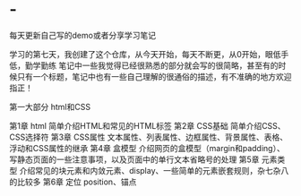 # -
每天更新自己写的demo或者分享学习笔记

学习的第七天，我创建了这个仓库，从今天开始，每天不断更，从0开始，眼低手低，勤学勤练
笔记中一些我觉得已经很熟悉的部分就会写的很简略，甚至有的时候只有一个标题，笔记中也有一些自己理解的很通俗的描述，有不准确的地方欢迎指正！


第一大部分 html和CSS

第1章 html    简单介绍HTML和常见的HTML标签
第2章 CSS基础    简单介绍CSS、CSS选择符
第3章 CSS属性    文本属性、列表属性、边框属性、背景属性、表格、浮动和CSS属性的继承
第4章 盒模型    介绍网页的盒模型（margin和padding）、写静态页面的一些注意事项，以及页面中的单行文本省略号的处理
第5章 元素类型    介绍常见的块元素和内敛元素、display、一些简单的元素嵌套规则，杂七杂八的比较多
第6章 定位    position、锚点
